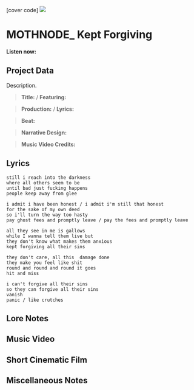 [cover code] ![](57175019_319474918741616_8502199518755923887_n.jpg)

# MOTHNODE_ Kept Forgiving

**Listen now:** 

## Project Data

Description.

> **Title:**  / **Featuring:** 

> **Production:**  / **Lyrics:** 

> **Beat:**

> **Narrative Design:**

> **Music Video Credits:**


## Lyrics

```
still i reach into the darkness
where all others seem to be
until bad just fucking happens
people keep away from glee

i admit i have been honest / i admit i'm still that honest
for the sake of my own deed
so i'll turn the way too hasty 
pay ghost fees and promptly leave / pay the fees and promptly leave

all they see in me is gallows
while I wanna tell them live but 
they don't know what makes them anxious
kept forgiving all their sins

they don't care, all this  damage done
they make you feel like shit
round and round and round it goes
hit and miss

i can't forgive all their sins
so they can forgive all their sins
vanish
panic / like crutches

```

## Lore Notes

## Music Video

## Short Cinematic Film

## Miscellaneous Notes
